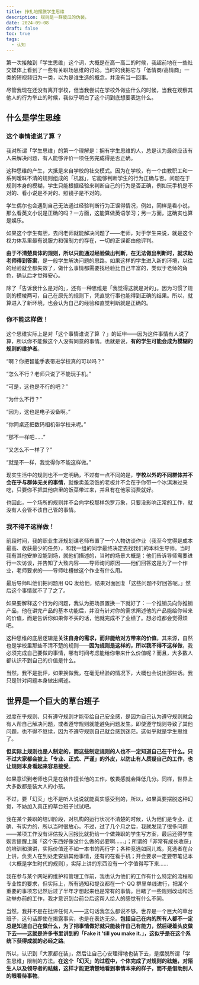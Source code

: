 ```yaml
---
title: 挣扎地摆脱学生思维
description: 规则是一群傻瓜的伪装。
date: 2024-09-08
draft: false
toc: true
tags:
  - 认知
---
```


第一次接触到「学生思维」这个词，大概是在高一高二的时候，我超前地在一些社交媒体上看到了一些有关职场思维的讨论。当时的我把它与「低情商/高情商」一类的短视频归为一类，以为是谁生造的概念，并没有当一回事。

尽管我现在还没有离开学校，但当我尝试在学校外做些什么的时候，当我在观察其他人的行为举止的时候，我似乎明白了这个词到底想要表达什么。

## 什么是学生思维

### 这个事情谁说了算 ？

我对所谓「学生思维」的第一个理解是：拥有学生思维的人，总是认为最终应该有人来解决问题，有人能够评价一项任务完成得是否正确。

这种思维的产生，大抵是来自学校的社交模式。因为在学校，有一个由教职工和一系列暧昧不清的规则组成的「机器」，它能够判断学生的行为正确与否。问题在于规则本身的模糊，学生只能根据经验来判断自己的行为是否正确，例如玩手机是不对的、看小说是不对的、照镜子是不对的。

学生偶尔也会遇到自己无法通过经验判断行为正误得情况，例如，同样是看小说，那么看英文小说是正确的吗？一方面，这能算做英语学习；另一方面，这确实也算是娱乐。

如果这个学生有胆，去问老师就能解决问题了——老师，对于学生来说，就是这个权力体系里最有说服力和强制力的存在，一切的正误都由他评判。

**由于不清楚具体的规则，所以只能通过经验做出判断，在无法做出判断时，就求助老师得到答案**，是一般学生解决问题的思路。如果这样的学生进入新的环境，以往的经验就全都失效了，做什么事情都需要找经验比自己丰富的，类似于老师的角色，确认后才觉得安心。

除了「告诉我什么是对的」，还有一种思维是「我觉得这就是对的」。因为习惯了规则的模棱两可，自己在原先的规则下，凭直觉行事也能得到正确的结果。所以，就算进入了新环境，也会认为自己的经验和直觉判断就是正确的。

### 你不能这样做！

这个思维实际上是对「这个事情谁说了算 ？」的延申——因为这件事情有人说了算，所以你不能做这个人没有同意的事情。也就是说，**有的学生可能会成为模糊的规则的维护者**。

“啊？你把智能手表带进学校真的可以吗？”

“怎么不行？老师只说了不能玩手机。”

“可是，这也是不行的吧？”

“为什么不行？”

“因为，这也是电子设备啊。”

“你同桌还把数码相机带学校来呢。”

“那不一样吧……”

“又怎么不一样了？”

“就是不一样，我觉得你不能这样做。”

现实生活中的规则也不一定明确，不过有一点不同的是，**学校以外的不同群体并不会在乎与群体无关的事情**，就像卖盖浇饭的老板并不会在乎你带一个冰淇淋过来吃，只要你不把其他店里的饭菜带过来，并且有在他家消费就好。

也因此，一个场所的规则并不会向学校那样包罗万象，只要没影响正常的工作，就没有人会管不该自己管的事情。

### 我不得不这样做！

前段时间，我的职业生涯规划课老师布置了一个人物访谈作业（我至今觉得是成本最高、收获最少的任务），和我一组的同学最终决定去找我们的本科生导师。当时我有其他安排没能到场，就他们描述的，当时的场景大概是：他们告诉导师需要进行一次访谈，并告知了大致内容——导师询问原因——他们回答这是为了一个作业，老师要求的——导师吐槽做这个作业有什么用。

最后导师叫他们把问题用 QQ 发给他，结果对面回复「这些问题不好回答呢。」然后这个事情就不了了之了。

如果要解释这个行为的问题，我认为把场景置换一下就好了：一个推销员向你推销产品，他在讲完产品的基本功能后，并没有针对你的需求阐述他的产品能给你带来的价值，而是告诉你如果你不买的话，他就完成不了业绩了。想必谁都会觉得烦吧。

这种思维的底层逻辑是**关注自身的需求，而非能给对方带来的价值**。其来源，自然也是学校里那些不清不楚的规则——**因为规则是这样的，所以我不得不这样做**，我必须完成自己要做的事情，哪有时间考虑能给你带来什么价值呢？而且，大多数人都认识不到自己的价值是什么。

当然，我不是批评，如果换做我，在毫无经验的情况下，大概也会说出那些话。我只是针对问题本身做出阐述。

## 世界是一个巨大的草台班子

过度在乎规则、只有遵守规则才能带给自己安全感，是因为自己认为遵守规则就会有人帮自己解决问题，或者遵守规则就能避免问题发生。即使遵守规则导致了其他问题，也不得不继续，因为不遵守规则自己就会感到迷茫。这似乎就是学生思维了。

**但实际上规则也是人制定的，而这些制定规则的人也不一定知道自己在干什么。只不过大家都会披上「专业、正式、严谨」的外皮，以防止有人质疑自己的工作，也让规则本身看起来容易接受**。

如果意识到老师也只是在装作擅长他的工作，敬畏感就会降低几分。同样，世界上大多数都是装大人的小孩。

不过，要「幻灭」也不是听人说说就能真实感受到的，所以，如果真要摆脱这种幻觉，不妨加入真正的草台班子试试吧。

我在某个兼职的培训阶段，对机构的运行状况不清楚的时候，认为他们是专业、正确、有实力的，所以当时很放心。不过，过了几个月之后，我就发现了很多问题——某项工作没有评估投入回报比就扔给一个做兼职的学生写方案，最后还得学生婉言提醒上属「这个东西好像没什么做的必要啊……」；所谓的「非常有成长收获」的培训和演讲，实际价值还不如一本书的两行字；各种竞选如同儿戏，竞选者在台上讲，负责人在到处走安排其他事情，还有的在看手机；开会要求一定要带笔记本（大概是学生时代的规则），实际上讲的东西没有一个字值得写下来……

我在参与某个网站的维护和管理工作前，我也认为他们的工作有什么特定的流程和专业性的要求，但实际上，所有通知和提议都在一个 QQ 群里单线进行，把某个重要的事项忘记然后过了半年才想起来也是常有的事情。目睹了一些规则改动和活动举办前的工作，我才意识到台前台后这帮人给人的感觉有什么不同。

当然，我并不是在批评任何人——这句话我怎么都说不够。世界是一个巨大的草台班子，这句话即使在揭露事实，也是在表达无奈。**包括自己在内的所有人都不一定总是知道自己在做什么，为了把事情做好就只能装作自己有能力，然后硬着头皮做下去——这就是许多书里讲到的「Fake it 'till you make it.」，这似乎是在这个系统下获得成就的必经之路**。

所以，认识到「大家都在装」，然后让自己心安理得地也装下去，是摆脱所谓「学生思维」限制的方法。**在这个「幻灭」的过程中，个体完成了对规则的祛魅，对陌生人以及领导者的祛魅，这样才能更清楚地看到事情本来的样子，而不是借助别人的眼看待事物**。
